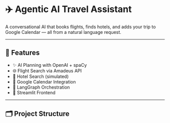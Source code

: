 # ✈️ Agentic AI Travel Assistant

A conversational AI that books flights, finds hotels, and adds your trip to Google Calendar — all from a natural language request.

---

## 🚀 Features

- ✨ AI Planning with OpenAI + spaCy
- 🌐 Flight Search via Amadeus API
- 🏨 Hotel Search (simulated)
- 📆 Google Calendar Integration
- 🧠 LangGraph Orchestration
- 🎨 Streamlit Frontend

---

## 🗂️ Project Structure


